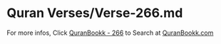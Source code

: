 # Quran Verses/Verse-266.md 

For more infos, Click [QuranBookk - 266](https://www.quranbookk.com/quran/search?q=266) to Search at [QuranBookk.com](http://quranbookk.com/)
